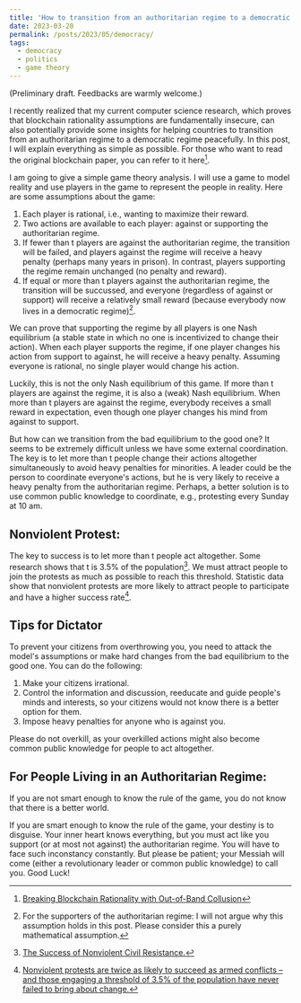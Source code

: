 ```yaml
---
title: 'How to transition from an authoritarian regime to a democratic regime peacefully?'
date: 2023-03-20
permalink: /posts/2023/05/democracy/
tags:
  - democracy
  - politics
  - game theory
---
```


(Preliminary draft. Feedbacks are warmly welcome.)

I recently realized that my current computer science research, which proves that blockchain rationality assumptions are fundamentally insecure, can also potentially provide some insights for helping countries to transition from an authoritarian regime to a democratic regime peacefully. In this post, I will explain everything as simple as possible. For those who want to read the original blockchain paper, you can refer to it here[^1].

I am going to give a simple game theory analysis. I will use a game to model reality and use players in the game to represent the people in reality. Here are some assumptions about the game:

1. Each player is rational, i.e., wanting to maximize their reward.
2. Two actions are available to each player: against or supporting the authoritarian regime.
3. If fewer than t players are against the authoritarian regime, the transition will be failed, and players against the regime will receive a heavy penalty (perhaps many years in prison). In contrast, players supporting the regime remain unchanged (no penalty and reward).
4. If equal or more than t players against the authoritarian regime, the transition will be succussed, and everyone (regardless of against or support) will receive a relatively small reward (because everybody now lives in a democratic regime)[^2].

We can prove that supporting the regime by all players is one Nash equilibrium (a stable state in which no one is incentivized to change their action). When each player supports the regime, if one player changes his action from support to against, he will receive a heavy penalty. Assuming everyone is rational, no single player would change his action. 

Luckily, this is not the only Nash equilibrium of this game. If more than t players are against the regime, it is also a (weak) Nash equilibrium. When more than t players are against the regime, everybody receives a small reward in expectation, even though one player changes his mind from against to support.

But how can we transition from the bad equilibrium to the good one? It seems to be extremely difficult unless we have some external coordination. The key is to let more than t people change their actions altogether simultaneously to avoid heavy penalties for minorities. A leader could be the person to coordinate everyone's actions, but he is very likely to receive a heavy penalty from the authoritarian regime. Perhaps, a better solution is to use common public knowledge to coordinate, e.g., protesting every Sunday at 10 am.

## Nonviolent Protest:

The key to success is to let more than t people act altogether. Some research shows that t is 3.5% of the population[^3]. We must attract people to join the protests as much as possible to reach this threshold. Statistic data show that nonviolent protests are more likely to attract people to participate and have a higher success rate[^4].

## Tips for Dictator
	
To prevent your citizens from overthrowing you, you need to attack the model's assumptions or make hard changes from the bad equilibrium to the good one. You can do the following:
1. Make your citizens irrational.
2. Control the information and discussion, reeducate and guide people's minds and interests, so your citizens would not know there is a better option for them.
3. Impose heavy penalties for anyone who is against you.

Please do not overkill, as your overkilled actions might also become common public knowledge for people to act altogether.

## For People Living in an Authoritarian Regime:

If you are not smart enough to know the rule of the game, you do not know that there is a better world.

If you are smart enough to know the rule of the game, your destiny is to disguise. Your inner heart knows everything, but you must act like you support (or at most not against) the authoritarian regime. You will have to face such inconstancy constantly. But please be patient; your Messiah will come (either a revolutionary leader or common public knowledge) to call you. Good Luck!

[^1]: [Breaking Blockchain Rationality with Out-of-Band Collusion](https://arxiv.org/abs/2305.00554)
[^2]: For the supporters of the authoritarian regime: I will not argue why this assumption holds in this post. Please consider this a purely mathematical assumption.
[^3]: [The Success of Nonviolent Civil Resistance.](https://www.nonviolent-conflict.org/resource/success-nonviolent-civil-resistance/)
[^4]: [Nonviolent protests are twice as likely to succeed as armed conflicts – and those engaging a threshold of 3.5% of the population have never failed to bring about change.](https://www.bbc.com/future/article/20190513-it-only-takes-35-of-people-to-change-the-world)
